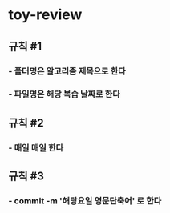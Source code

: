 # toy-review

## 규칙 #1

### - 폴더명은 알고리즘 제목으로 한다

### - 파일명은 해당 복습 날짜로 한다

## 규칙 #2

### - 매일 매일 한다

## 규칙 #3

### - commit -m '해당요일 영문단축어' 로 한다
